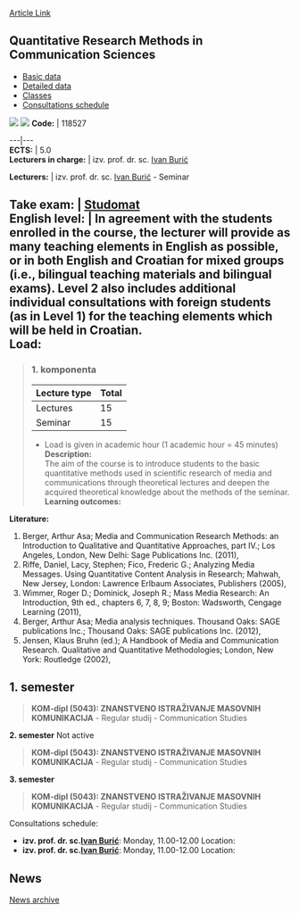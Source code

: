 [Article Link](https://www.fhs.hr/en/course/qrmics)

## Quantitative Research Methods in Communication Sciences
  * [Basic data](https://www.fhs.hr/en/course/qrmics#v1id-523824_882263_1_0 "Basic data")
  * [Detailed data](https://www.fhs.hr/en/course/qrmics#v1id-523824_882263_1_1 "Detailed data")
  * [Classes](https://www.fhs.hr/en/course/qrmics#v1id-523824_882263_1_2 "Classes")
  * [Consultations schedule](https://www.fhs.hr/en/course/qrmics#v1id-523824_882263_1_3 "Consultations schedule")


[![](https://www.fhs.hr/img/flags/gif/hr.gif)](https://www.fhs.hr/predmet/kmiuk) [![](https://www.fhs.hr/img/flags/gif/gb.gif)](https://www.fhs.hr/en/course/qrmics)
**Code:** |  118527  
  
---|---  
**ECTS:** |  5.0   
**Lecturers in charge:** |  izv. prof. dr. sc. [Ivan Burić](https://www.fhs.hr/staff/ivan.buric)   
  
**Lecturers:** |  izv. prof. dr. sc. [Ivan Burić](https://www.fhs.hr/djelatnik/ivan.buric) - Seminar  
  
**Take exam:** |  [Studomat](http://www.isvu.hr/studomat)  
**English level:** |  In agreement with the students enrolled in the course, the lecturer will provide as many teaching elements in English as possible, or in both English and Croatian for mixed groups (i.e., bilingual teaching materials and bilingual exams). Level 2 also includes additional individual consultations with foreign students (as in Level 1) for the teaching elements which will be held in Croatian.   
**Load:**  
---  
> ### 1. komponenta
> | Lecture type | Total  
> ---|---  
> Lectures | 15  
> Seminar | 15  
> * Load is given in academic hour (1 academic hour = 45 minutes)   
**Description:**  
> The aim of the course is to introduce students to the basic quantitative methods used in scientific research of media and communications through theoretical lectures and deepen the acquired theoretical knowledge about the methods of the seminar.  
**Learning outcomes:**  

  
**Literature:**  
  1. Berger, Arthur Asa; Media and Communication Research Methods: an Introduction to Qualitative and Quantitative Approaches, part IV.; Los Angeles, London, New Delhi: Sage Publications Inc. (2011), 
  2. Riffe, Daniel, Lacy, Stephen; Fico, Frederic G.; Analyzing Media Messages. Using Quantitative Content Analysis in Research; Mahwah, New Jersey, London: Lawrence Erlbaum Associates, Publishers (2005), 
  3. Wimmer, Roger D.; Dominick, Joseph R.; Mass Media Research: An Introduction, 9th ed., chapters 6, 7, 8, 9; Boston: Wadsworth, Cengage Learning (2011), 
  4. Berger, Arthur Asa; Media analysis techniques. Thousand Oaks: SAGE publications Inc.; Thousand Oaks: SAGE publications Inc. (2012), 
  5. Jensen, Klaus Bruhn (ed.); A Handbook of Media and Communication Research. Qualitative and Quantitative Methodologies; London, New York: Routledge (2002), 

  
**1. semester**  
---  
> **KOM-dipl (5043): ZNANSTVENO ISTRAŽIVANJE MASOVNIH KOMUNIKACIJA** - Regular studij - Communication Studies  
>   
  
**2. semester** Not active  
> **KOM-dipl (5043): ZNANSTVENO ISTRAŽIVANJE MASOVNIH KOMUNIKACIJA** - Regular studij - Communication Studies  
>   
  
**3. semester**  
> **KOM-dipl (5043): ZNANSTVENO ISTRAŽIVANJE MASOVNIH KOMUNIKACIJA** - Regular studij - Communication Studies  
>   
Consultations schedule: 
  * **izv. prof. dr. sc.[Ivan Burić](https://www.fhs.hr/staff/ivan.buric)**: 
Monday, 11.00-12.00
Location: 
  * **izv. prof. dr. sc.[Ivan Burić](https://www.fhs.hr/djelatnik/ivan.buric)**: 
Monday, 11.00-12.00
Location: 


## News
[News archive](https://www.fhs.hr/en/course/qrmics?@=20qxr#news_87450 "News archive")
